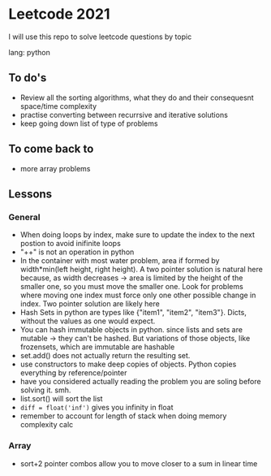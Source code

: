 # Leetcode 2021
I will use this repo to solve leetcode questions by topic

lang: python

## To do's
- Review all the sorting algorithms, what they do and their consequesnt space/time complexity
- practise converting between recurrsive and iterative solutions
- keep going down list of type of problems


## To come back to
- more array problems

## Lessons
### General
- When doing loops by index, make sure to update the index to the next postion to avoid inifinite loops
- "++" is not an operation in python
- In the container with most water problem, area if formed by width*min(left height, right height). A two pointer solution is natural here because, as width decreases -> area is limited by the height of the smaller one, so you must move the smaller one. Look for problems where moving one index must force only one other possible change in index. Two pointer solution are likely here
- Hash Sets in python are types like {"item1", "item2", "item3"}. Dicts, without the values as one would expect. 
- You can hash immutable objects in python. since lists and sets are mutable -> they can't be hashed. But variations of those objects, like frozensets, which are immutable are hashable
- set.add() does not actually return the resulting set. 
- use constructors to make deep copies of objects. Python copies everything by reference/pointer
- have you considered actually reading the problem you are soling before solving it. smh.
- list.sort() will sort the list
- `diff = float('inf')` gives you infinity in float
- remember to account for length of stack when doing memory complexity calc

### Array
- sort+2 pointer combos allow you to move closer to a sum in linear time


